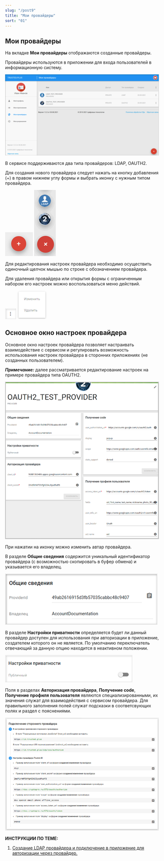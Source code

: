 ```yaml
---
slug: "/post9"
title: "Мои провайдеры"
sort: "01"
---
```


## Мои провайдеры

На вкладке **Мои провайдеры** отображаются созданные провайдеры.

Провайдеры используются в приложении для входа пользователей в информационную систему.  

![providers-list.png](./images/providers-list.png "Вкладка Мои провайдеры")

В сервисе поддерживаются два типа провайдеров: LDAP, OAUTH2.

Для создания нового провайдера следует нажать на кнопку добавления (+) в правом нижнем углу формы и выбрать иконку с нужным типом провайдера. 

![add-app-button.png](./images/add-app-button.png "Кнопка добавления провайдера") ![select-prov-button.png](./images/select-prov-button.png "Кнопка выбора типа провайдера")

Для редактирования настроек провайдера необходимо осуществить одиночный щелчок мышью по строке с обозначением провайдера.
 
Для удаления провайдера или открытия формы с ограниченным набором его настроек можно воспользоваться меню действий.

![context-menu-button.png](./images/context-menu-button.png "Кнопка вызова контекстного меню действий для провайдера") ![app-menu.png](./images/app-menu.png "Меню действий с провайдером")

## Основное окно настроек провайдера 

Основное окно настроек провайдера позволяет настраивать взаимодействие с сервисом  и регулировать возможность использования настроек провайдера в сторонних приложениях (не созданных пользователем).

***Примечание:*** далее рассматривается редактирование настроек на примере провайдера типа OAUTH2.

![view-prov.png](./images/view-prov.png "Основное окно настроек провайдера")
			
При нажатии на иконку можно изменить автар провайдера.  

В разделе **Общие сведения** содержится уникальный идентификатор провайдера (с возможностью скопировать в буфер обмена) и указывается его владелец.

![general-info.png](./images/general-info.png "Блок Общие сведения")

В разделе **Настройки приватности** определяется будет ли данный провайдер доступен для использования при авторизации в приложение, создателем которого он не является. По умолчанию переключатель отвечающий за данную опцию находится в неактивном положении.

![private-setiings.png](./images/private-settings.png "Блок Настройки приватности")

Поля в разделах **Авторизация провайдера**, **Получение code**, **Получение профиля пользователя** являются специализированными, их значения служат для взаимодействия с сервисом провайдера. Для правильного заполнения полей служат подсказки в соответсвующих полях и раздел с пояснениями.

![oauth-setiings.png](./images/oauth-settings.png "Блок с пояснениями для заполнения полей у OAUTH2-провайдера")  
 
**ИНСТРУКЦИИ ПО ТЕМЕ:**

1. [Создание LDAP провайдера и подключение в приложение для авторизации через провайдер.](https://v1.3/8-instructions/LDAP.md)  